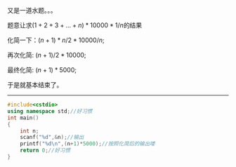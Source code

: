 又是一道水题。。。

题意让求$(1+2+3+...+n)*10000*1/n$的结果

化简一下：$(n+1)*n/2*10000/n$;

再次化简: $(n+1)/2*10000$;

最终化简: $(n+1)*5000$;

于是就基本结束了。

------------

```cpp
#include<cstdio>
using namespace std;//好习惯
int main()
{
    int n;
    scanf("%d",&n);//输出
    printf("%d\n",(n+1)*5000);//按照化简后的输出喽
    return 0;//好习惯
}
```